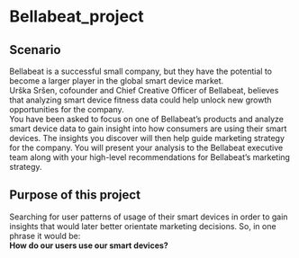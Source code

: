 # Bellabeat_project

## Scenario
Bellabeat is a successful small company, but they have the potential to become a larger player in the global smart device market. \
Urška Sršen, cofounder and Chief Creative Officer of Bellabeat, believes that analyzing smart device fitness data could help unlock new growth opportunities for the company. \
You have been asked to focus on one of Bellabeat’s products and analyze smart device data to gain insight into how consumers are using their smart devices. The insights you discover will then help guide marketing strategy for the company. You will present your analysis to the Bellabeat executive team along with your high-level recommendations for Bellabeat’s marketing strategy.

## Purpose of this project
Searching for user patterns of usage of their smart devices in order to gain insights that would later better orientate marketing decisions. So, in one phrase it would be: \
**How do our users use our smart devices?**
